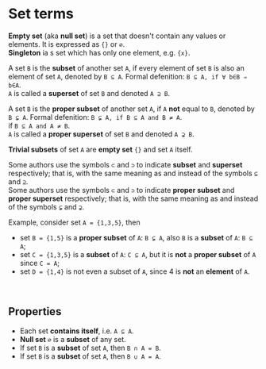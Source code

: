 # Set terms
**Empty set** (aka **null set**) is a set that doesn't contain any values or elements. It is expressed as `{}` or `∅`.<br>
**Singleton** ia s set which has only one element, e.g. `{x}`.<br>

A set `B` is the **subset** of another set `A`, if every element of set `B` is also an element of set `A`, denoted by `B ⊆ A`. Formal defenition: `B ⊆ A, if ∀ b∈B ⇒ b∈A`.<br>
`A` is called a **superset** of set `B` and denoted `A ⊇ B`.<br>

A set `B` is the **proper subset** of another set `A`, if `A` **not** equal to `B`, denoted by `B ⊊ A`. Formal defenition: `B ⊊ A, if B ⊆ A and B ≠ A`.<br>
if `B ⊆ A and A ≠ B`.<br>
`A` is called a **proper superset** of set `B` and denoted `A ⊋ B`.<br>

**Trivial subsets** of set `A` are **empty set** `{}` and set `A` itself.<br>

Some authors use the symbols `⊂` and `⊃` to indicate **subset** and **superset** respectively; that is, with the same meaning as and instead of the symbols `⊆` and `⊇`.<br>
Some authors use the symbols `⊂` and `⊃` to indicate **proper subset** and **proper superset** respectively; that is, with the same meaning as and instead of the symbols `⊊` and `⊋`.<br>

Example, consider set `A = {1,3,5}`, then 
- set `B = {1,5}` is a **proper subset** of `A`: `B ⊊ A`, also `B` is a **subset** of `A`: `B ⊆ A`;
- set `C = {1,3,5}` is a **subset** of `A`: `C ⊆ A`, but it is **not** a **proper subset** of `A` since `C = A`;
- set `D = {1,4}` is not even a subset of `A`, since 4 is **not** an **element** of `A`.

<br>

## Properties
- Each set **contains itself**, i.e. `A ⊆ A`.
- **Null set** `∅` is a **subset** of any set.
- If set `B` is a **subset** of set `A`, then `B ∩ A = B`.
- If set `B` is a **subset** of set `A`, then `B ∪ A = A`.

<br>

